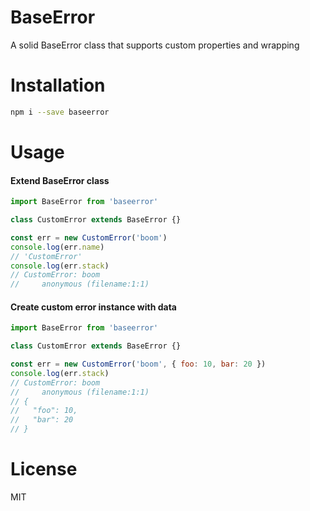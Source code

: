 # BaseError

A solid BaseError class that supports custom properties and wrapping

# Installation

```sh
npm i --save baseerror
```

# Usage

#### Extend BaseError class

```js
import BaseError from 'baseerror'

class CustomError extends BaseError {}

const err = new CustomError('boom')
console.log(err.name)
// 'CustomError'
console.log(err.stack)
// CustomError: boom
//     anonymous (filename:1:1)
```

#### Create custom error instance with data

```js
import BaseError from 'baseerror'

class CustomError extends BaseError {}

const err = new CustomError('boom', { foo: 10, bar: 20 })
console.log(err.stack)
// CustomError: boom
//     anonymous (filename:1:1)
// {
//   "foo": 10,
//   "bar": 20
// }
```

# License

MIT
